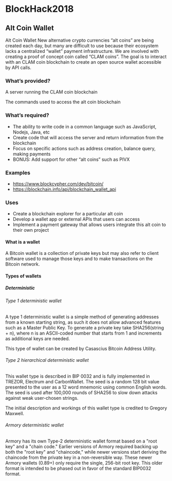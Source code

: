 # BlockHack2018

## Alt Coin Wallet

Alt Coin Wallet
New alternative crypto currencies “alt coins” are being created each day, but many
are difficult to use because their ecosystem lacks a centralized “wallet” payment infrastructure. 
We are involved with creating a proof of concept coin called “CLAM coins”. The goal is to interact with an CLAM
coin blockchain to create an open source wallet accessible by API calls.

### What’s provided?

A server running the CLAM coin blockchain

The commands used to access the alt coin blockchain

### What’s required?

* The ability to write code in a common language such as JavaScript, Nodejs, Java, etc
* Create code that will access the server and return information from the blockchain
* Focus on specific actions such as address creation, balance query, making payments
* BONUS: Add support for other “alt coins” such as PIVX

### Examples

* https://www.blockcypher.com/dev/bitcoin/
* https://blockchain.info/api/blockchain_wallet_api

### Uses

* Create a blockchain explorer for a particular alt coin
* Develop a wallet app or external APIs that users can access
* Implement a payment gateway that allows users integrate this alt coin to their own project

#### What is a wallet

A Bitcoin wallet is a collection of private keys but may also refer to client software used to manage those keys and to make transactions on the Bitcoin network. 

#### Types of wallets

##### Deterministic

###### Type 1 deterministic wallet

A type 1 deterministic wallet is a simple method of generating addresses from a known starting string, as such it does not allow 
advanced features such as a Master Public Key. To generate a private key take SHA256(string + n), where n is an ASCII-coded number that starts from 1 
and increments as additional keys are needed.

This type of wallet can be created by Casascius Bitcoin Address Utility.

###### Type 2 hierarchical deterministic wallet

This wallet type is described in BIP 0032 and is fully implemented in TREZOR, Electrum and CarbonWallet. 
The seed is a random 128 bit value presented to the user as a 12 word mnemonic using common English words. The seed is used after 100,000 rounds of SHA256 to slow down attacks against weak user-chosen strings.

The initial description and workings of this wallet type is credited to Gregory Maxwell.

###### Armory deterministic wallet

Armory has its own Type-2 deterministic wallet format based on a "root key" and a "chain code." 
Earlier versions of Armory required backing up both the "root key" and "chaincode," while newer versions start deriving the 
chaincode from the private key in a non-reversible way. These newer Armory wallets (0.89+) only require the single, 256-bit root key. 
This older format is intended to be phased out in favor of the standard BIP0032 format.